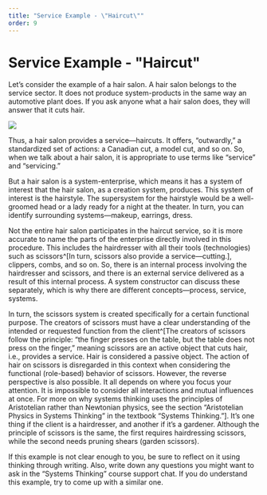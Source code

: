```yaml
---
title: "Service Example - \"Haircut\""
order: 9
---
```


# Service Example - "Haircut"

Let’s consider the example of a hair salon. A hair salon belongs to the service sector. It does not produce system-products in the same way an automotive plant does. If you ask anyone what a hair salon does, they will answer that it cuts hair.

![](/en/systems-thinking-introduction/Haircut_Service_Example.png)

Thus, a hair salon provides a service—haircuts. It offers, “outwardly,” a standardized set of actions: a Canadian cut, a model cut, and so on. So, when we talk about a hair salon, it is appropriate to use terms like “service” and “servicing.”

But a hair salon is a system-enterprise, which means it has a system of interest that the hair salon, as a creation system, produces. This system of interest is the hairstyle. The supersystem for the hairstyle would be a well-groomed head or a lady ready for a night at the theater. In turn, you can identify surrounding systems—makeup, earrings, dress.

Not the entire hair salon participates in the haircut service, so it is more accurate to name the parts of the enterprise directly involved in this procedure. This includes the hairdresser with all their tools (technologies) such as scissors^[In turn, scissors also provide a service—cutting.], clippers, combs, and so on. So, there is an internal process involving the hairdresser and scissors, and there is an external service delivered as a result of this internal process. A system constructor can discuss these separately, which is why there are different concepts—process, service, systems.

In turn, the scissors system is created specifically for a certain functional purpose. The creators of scissors must have a clear understanding of the intended or requested function from the client^[The creators of scissors follow the principle: “the finger presses on the table, but the table does not press on the finger,” meaning scissors are an active object that cuts hair, i.e., provides a service. Hair is considered a passive object. The action of hair on scissors is disregarded in this context when considering the functional (role-based) behavior of scissors. However, the reverse perspective is also possible. It all depends on where you focus your attention. It is impossible to consider all interactions and mutual influences at once. For more on why systems thinking uses the principles of Aristotelian rather than Newtonian physics, see the section “Aristotelian Physics in Systems Thinking” in the textbook “Systems Thinking.”]. It’s one thing if the client is a hairdresser, and another if it’s a gardener. Although the principle of scissors is the same, the first requires hairdressing scissors, while the second needs pruning shears (garden scissors).

If this example is not clear enough to you, be sure to reflect on it using thinking through writing. Also, write down any questions you might want to ask in the “Systems Thinking” course support chat. If you do understand this example, try to come up with a similar one.